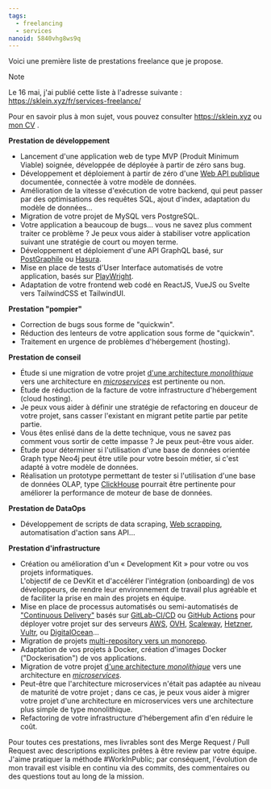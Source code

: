 ```yaml
---
tags:
  - freelancing
  - services
nanoid: 5840vhg8ws9q
---
```

Voici une première liste de prestations freelance que je propose.

>[!note]
>Le 16 mai, j'ai publié cette liste à l'adresse suivante : https://sklein.xyz/fr/services-freelance/

Pour en savoir plus à mon sujet, vous pouvez consulter https://sklein.xyz ou [mon CV](https://sklein.xyz/fr/cv/) .

**Prestation de développement**

- Lancement d'une application web de type MVP (Produit Minimum Viable) soignée, développée de déployée à partir de zéro sans bug.
- Développement et déploiement à partir de zéro d'une [Web API publique](https://en.wikipedia.org/wiki/Web_API) documentée, connectée à votre modèle de données.
- Amélioration de la vitesse d'exécution de votre backend, qui peut passer par des optimisations des requêtes SQL, ajout d'index, adaptation du modèle de données…
- Migration de votre projet de MySQL vers PostgreSQL.
- Votre application a beaucoup de bugs… vous ne savez plus comment traiter ce problème ? Je peux vous aider à stabiliser votre application suivant une stratégie de court ou moyen terme.
- Développement et déploiement d'une API GraphQL basé, sur [PostGraphile](https://github.com/graphile/postgraphile) ou [Hasura](https://github.com/hasura/graphql-engine).
- Mise en place de tests d'User Interface automatisés de votre application, basés sur [PlayWright](https://playwright.dev/).
- Adaptation de votre frontend web codé en ReactJS, VueJS ou Svelte vers TailwindCSS et TailwindUI.

**Prestation "pompier"**

- Correction de bugs sous forme de "quickwin".
- Réduction des lenteurs de votre application sous forme de "quickwin".
- Traitement en urgence de problèmes d'hébergement (hosting).

**Prestation de conseil**

- Étude si une migration de votre projet [d'une architecture _monolithique_](https://en.wikipedia.org/wiki/Monolithic_application) vers une architecture en [_microservices_](https://en.wikipedia.org/wiki/Microservices) est pertinente ou non.
- Étude de réduction de la facture de votre infrastructure d'hébergement (cloud hosting).
- Je peux vous aider à définir une stratégie de refactoring en douceur de votre projet, sans casser l'existant en migrant petite partie par petite partie.
- Vous êtes enlisé dans de la dette technique, vous ne savez pas comment vous sortir de cette impasse ? Je peux peut-être vous aider.
- Étude pour déterminer si l'utilisation d'une base de données orientée Graph type Neo4j peut être utile pour votre besoin métier, si c'est adapté à votre modèle de données.
- Réalisation un prototype permettant de tester si l'utilisation d'une base de données OLAP, type [ClickHouse](https://en.wikipedia.org/wiki/ClickHouse) pourrait être pertinente pour améliorer la performance de moteur de base de données.

**Prestation de DataOps**

- Développement de scripts de data scraping, [Web scrapping](https://en.wikipedia.org/wiki/Web_scraping), automatisation d'action sans API...

**Prestation d'infrastructure**

- Création ou amélioration d'un « Development Kit » pour votre ou vos projets informatiques.  
  L'objectif de ce DevKit et d'accélérer l'intégration (onboarding) de vos développeurs, de rendre leur environnement de travail plus agréable et de faciliter la prise en main des projets en équipe.
- Mise en place de processus automatisés ou semi-automatisés de ["Continuous Delivery"](https://en.wikipedia.org/wiki/Continuous_delivery) basés sur [GitLab-CI/CD](https://docs.gitlab.com/ee/ci/) ou [GitHub Actions](https://docs.github.com/en/actions) pour déployer votre projet sur des serveurs [AWS](https://en.wikipedia.org/wiki/Amazon_Web_Services), [OVH](https://en.wikipedia.org/wiki/OVHcloud), [Scaleway](https://en.wikipedia.org/wiki/Scaleway), [Hetzner](https://en.wikipedia.org/wiki/Hetzner), [Vultr](https://www.vultr.com/), ou [DigitalOcean](https://en.wikipedia.org/wiki/DigitalOcean)…
- Migration de projets [multi-repository vers un monorepo](https://www.thoughtworks.com/insights/blog/agile-engineering-practices/monorepo-vs-multirepo).
- Adaptation de vos projets à Docker, création d'images Docker ("Dockerisation") de vos applications.
- Migration de votre projet [d'une architecture _monolithique_](https://en.wikipedia.org/wiki/Monolithic_application) vers une architecture en [_microservices_](https://en.wikipedia.org/wiki/Microservices).
- Peut-être que l'architecture microservices n'était pas adaptée au niveau de maturité de votre projet ; dans ce cas, je peux vous aider à migrer votre projet d'une architecture en microservices vers une architecture plus simple de type monolithique.
- Refactoring de votre infrastructure d'hébergement afin d'en réduire le coût.

Pour toutes ces prestations, mes livrables sont des Merge Request / Pull Request avec descriptions explicites prêtes à être review par votre équipe. J'aime pratiquer la méthode #WorkInPublic; par conséquent, l'évolution de mon travail est visible en continu via des commits, des commentaires ou des questions tout au long de la mission.
